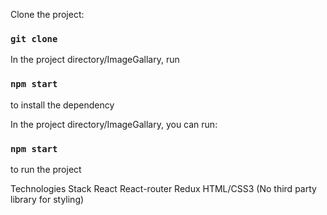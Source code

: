 Clone the project:

### `git clone`

In the project directory/ImageGallary, run 
### `npm start` 
to install the dependency

In the project directory/ImageGallary, you can run:
### `npm start`
to run the project

Technologies Stack
React
React-router
Redux
HTML/CSS3 (No third party library for styling)

